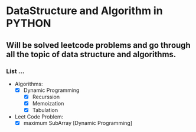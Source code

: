 # DataStructure and Algorithm in PYTHON #
## Will be solved leetcode problems and go through all the topic of data structure and algorithms. ##
### List ... ###
- Algorithms:
  - [x] Dynamic Programming 
    - [x] Recurssion
    - [x] Memoization
    - [x] Tabulation
- Leet Code Problem:
  - [x] maximum SubArray [Dynamic Programming]